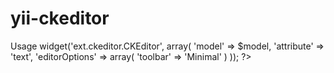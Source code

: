yii-ckeditor
============
Usage
    <?php
        $this->widget('ext.ckeditor.CKEditor', array(
            'model' => $model,
            'attribute' => 'text',
            'editorOptions' => array(
                'toolbar' => 'Minimal'
            )
        ));
    ?>
